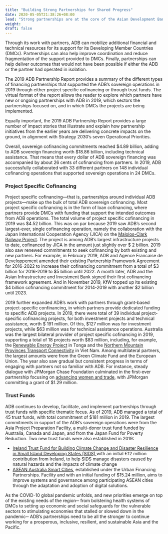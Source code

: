 ```yaml
---
title: "Building Strong Partnerships for Shared Progress"
date: 2020-05-05T21:38:26+08:00
lead: "Strong partnerships are at the core of the Asian Development Bank's (ADB) [Strategy 2030](https://www.adb.org/documents/strategy-2030-prosperous-inclusive-resilient-sustainable-asia-pacific) works to achieve a prosperous, inclusive, resilient, and sustainable Asia and the Pacific."
weight: 
draft: false
---
```


Through its work with partners, ADB can mobilize additional financial and technical resources for its support for its Developing Member Countries (DMCs). Partnerships can also help improve coordination and reduce fragmentation of the support provided to DMCs. Finally, partnerships can help deliver outcomes that would not have been possible if either the ADB or the partner had operated in isolation. 

The 2019 ADB Partnership Report provides a summary of the different types of financing partnerships that supported the ADB’s sovereign operations in 2019 through either project specific cofinancing or through trust funds. The virtual format of the report allows the reader to explore which partners have new or ongoing partnerships with ADB in 2019, which sectors the partnerships focused on, and in which DMCs the projects are being implemented. 

Equally important, the 2019 ADB Partnership Report provides a large number of impact stories that illustrate and explain how partnership initiatives from the earlier years are delivering concrete impacts on the ground, in alignment with Strategy 2030’s seven Operational Priorities. 

Overall, sovereign cofinancing commitments reached $4.89 billion, adding to ADB sovereign financing worth $18.86 billion, including technical assistance.  That means that every dollar of ADB sovereign financing was accompanied by about 26 cents of cofinancing from partners. In 2019, ADB successfully collaborated with 33 different partners on 148 individual cofinancing operations that supported sovereign operations in 24 DMCs.

### Project Specific Cofinancing

Project specific cofinancing—that is, partnerships around individual ADB projects—make up the bulk of total ADB sovereign cofinancing. Most project specific cofinancing is in the form of loan cofinancing, where partners provide DMCs with funding that support the intended outcomes from ADB operations. The total volume of project specific cofinancing in 2019 was $4.52 billion. This was on par because 2019 saw ADB’s second largest-ever, single cofinancing operation, namely the collaboration with the Japan International Cooperation Agency (JICA) on the [Malolos-Clark Railway Project](https://www.adb.org/projects/52083-001/main#project-pds). The project is among ADB’s largest infrastructure projects to date, cofinanced by JICA in the amount just slightly over $ 2 billion. 2019 also saw renewed commitments to seek cofinancing by both existing and new partners. For example, in February 2019, ADB and Agence Francaise de Developpement amended their existing Partnership Framework Agreement for 2016-2022 to increase their cofinancing commitment from a total of $3 billion for 2016-2019 to $5 billion until 2022. A month later, ADB and the Asian Infrastructure and Investment Bank signed their first cofinancing framework agreement. And in November 2019, KfW topped up its existing $4 billion cofinancing commitment for 2014-2019 with another $2 billion until 2023.

2019 further expanded ADB’s work with partners through grant-based project-specific confinancing, in which partners provide dedicated funding to specific ADB projects. In 2019, there were total of 39 individual project-specific cofinancing projects, for both investment projects and technical assistance, worth $ 191 million. Of this, $127 million was for investment projects, while $63 million was for technical assistance operations. Australia was the largest bilateral provider of project specific cofinancing in 2019, supporting a total of 18 projects worth $83 million, including, for example, the [Renewable Energy Project](https://www.adb.org/projects/49450-012/main#project-pds) in Tonga and the [Northern Mountain Provinces Transport Connectivity](https://www.adb.org/projects/50098-002/main#project-pds) in Viet Nam. Among multilateral partners, the largest amounts were from the Green Climate Fund and the European Union. The year also saw gradual but consistent progress in terms of engaging with partners not so familiar with ADB. For instance, steady dialogue with JPMorgan Chase Foundation culminated in the first-ever partnership focusing on [advancing women and trade](https://www.adb.org/projects/52214-001/main#project-pds), with JPMorgan committing a grant of $1.29 million.  

### Trust Funds

ADB continues to develop, facilitate, and implement partnerships through trust funds with specific thematic focus. As of 2019, ADB managed a total of 45 trust funds, with total commitment of $181 million in 2019. The largest commitments in support of the ADB’s sovereign operations were from the Asia Project Preparation Facility, a multi-donor trust fund funded by Australia, Canada and Japan, and from the Japan Fund for Poverty Reduction. Two new trust funds were also established in 2019:

* [Ireland Trust Fund for Building Climate Change and Disaster Resilience in Small Island Developing States (SIDS)](https://www.adb.org/site/funds/funds/ireland-trust-fund-climate-change-disaster-resilience-sids),with an initial €12 million contribution from Ireland, to help SIDS manage disasters caused by natural hazards and the impacts of climate change
* [ASEAN Australia Smart Cities](https://www.adb.org/site/funds/funds/asean-australia-smart-cities-fund), established under the Urban Financing Partnerships. Facility and with an initial funding of $15.24 million, aims to improve systems and governance among participating ASEAN cities through the adaptation and adoption of digital solutions. 

As the COVID-10 global pandemic unfolds, and new priorities emerge on top of the existing needs of the region─ from bolstering  health systems of DMCs to setting up economic and social safeguards for the vulnerable sectors to  stimulating economies that stalled or slowed down in the pandemic─ ADB’s partnerships need to be all the stronger to continue working for a prosperous, inclusive, resilient, and sustainable Asia and the Pacific.